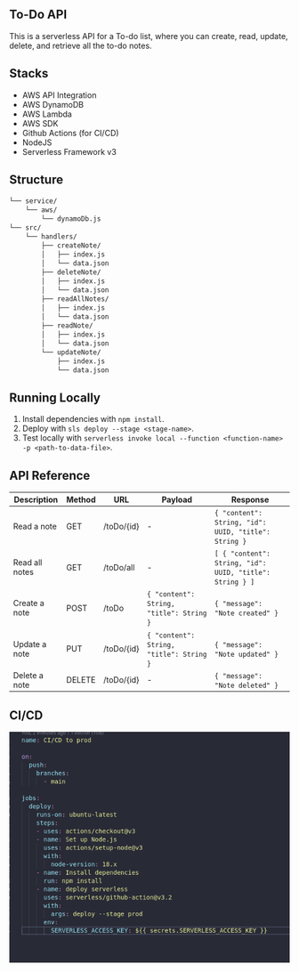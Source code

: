 ## To-Do API


This is a serverless API for a To-do list, where you can create, read, update, delete, and retrieve all the to-do notes.

## Stacks

- AWS API Integration
- AWS DynamoDB
- AWS Lambda
- AWS SDK
- Github Actions (for CI/CD)
- NodeJS
- Serverless Framework v3


## Structure


```
└── service/
    └── aws/
        └── dynamoDb.js
└── src/
    └── handlers/
        ├── createNote/
        │   ├── index.js
        │   └── data.json
        ├── deleteNote/
        │   ├── index.js
        │   └── data.json
        ├── readAllNotes/
        │   ├── index.js
        │   └── data.json
        ├── readNote/
        │   ├── index.js
        │   └── data.json
        └── updateNote/
            ├── index.js
            └── data.json
```

## Running Locally

1. Install dependencies with `npm install`.
2. Deploy with `sls deploy --stage <stage-name>`.
3. Test locally with `serverless invoke local --function <function-name> -p <path-to-data-file>`.

## API Reference

| Description   | Method | URL         | Payload     | Response     |
|---------------|--------|-------------|-------------|--------------|
| Read a note | GET    | /toDo/{id} | -           | `{ "content": String, "id": UUID, "title": String }` |
| Read all notes | GET    | /toDo/all      | -           | `[ { "content": String, "id": UUID, "title": String } ]` |
| Create a note | POST   | /toDo      | `{ "content": String, "title": String }` | `{ "message": "Note created" }` |
| Update a note | PUT    | /toDo/{id} | `{ "content": String, "title": String }` | `{ "message": "Note updated" }` |
| Delete a note | DELETE | /toDo/{id} | -           | `{ "message": "Note deleted" }` |

## CI/CD

![CI/CD Pipeline](image.png)